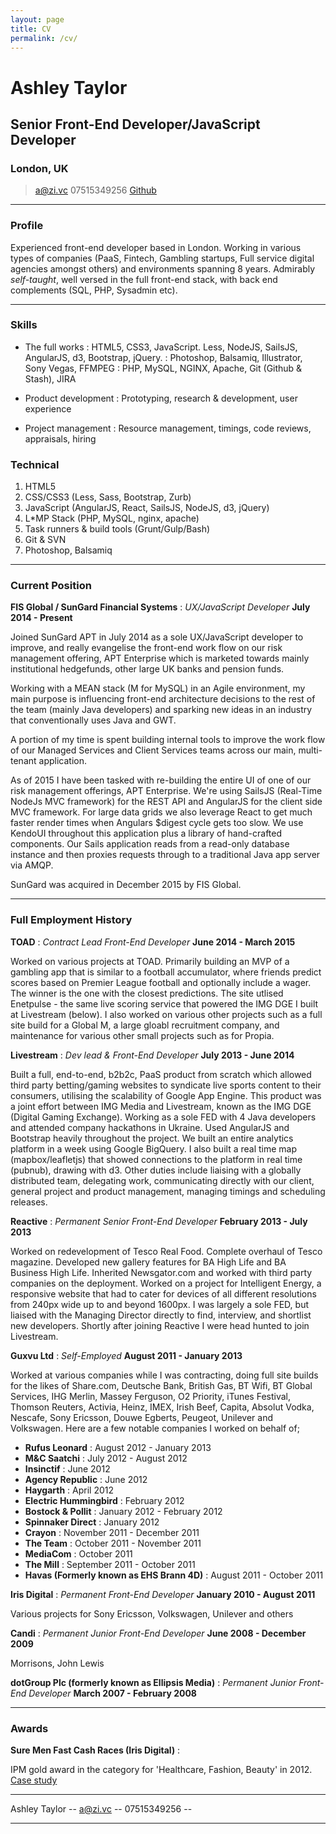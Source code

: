 ```yaml
---
layout: page
title: CV
permalink: /cv/
---
```


# Ashley Taylor
## Senior Front-End Developer/JavaScript Developer
### London, UK

> [a@zi.vc](mailto:a@zi.vc)
> 07515349256
> [Github](http://github.com/zivc)


------


### Profile

Experienced front-end developer based in London. Working in various types of companies (PaaS, Fintech, Gambling startups, Full service digital agencies amongst others) and environments spanning 8 years. Admirably _self-taught_, well versed in the full front-end stack, with back end complements (SQL, PHP, Sysadmin etc).


------


### Skills

* The full works
	: HTML5, CSS3, JavaScript. Less, NodeJS, SailsJS, AngularJS, d3, Bootstrap, jQuery.
	: Photoshop, Balsamiq, Illustrator, Sony Vegas, FFMPEG
	: PHP, MySQL, NGINX, Apache, Git (Github & Stash), JIRA

* Product development
	: Prototyping, research & development, user experience

* Project management
	: Resource management, timings, code reviews, appraisals, hiring

### Technical

1. HTML5
1. CSS/CSS3 (Less, Sass, Bootstrap, Zurb)
1. JavaScript (AngularJS, React, SailsJS, NodeJS, d3, jQuery)
1. L*MP Stack (PHP, MySQL, nginx, apache)
1. Task runners & build tools (Grunt/Gulp/Bash)
1. Git & SVN
1. Photoshop, Balsamiq


------


### Current Position

__FIS Global / SunGard Financial Systems__ : *UX/JavaScript Developer* __July 2014 - Present__

Joined SunGard APT in July 2014 as a sole UX/JavaScript developer to improve, and really evangelise the front-end work flow on our risk management offering, APT Enterprise which is marketed towards mainly institutional hedgefunds, other large UK banks and pension funds.

Working with a MEAN stack (M for MySQL) in an Agile environment, my main purpose is influencing front-end architecture decisions to the rest of the team (mainly Java developers) and sparking new ideas in an industry that conventionally uses Java and GWT.

A portion of my time is spent building internal tools to improve the work flow of our Managed Services and Client Services teams across our main, multi-tenant application.

As of 2015 I have been tasked with re-building the entire UI of one of our risk management offerings, APT Enterprise. We're using SailsJS (Real-Time NodeJs MVC framework) for the REST API and AngularJS for the client side MVC framework. For large data grids we also leverage React to get much faster render times when Angulars $digest cycle gets too slow. We use KendoUI throughout this application plus a library of hand-crafted components. Our Sails application reads from a read-only database instance and then proxies requests through to a traditional Java app server via AMQP.

SunGard was acquired in December 2015 by FIS Global.


------


### Full Employment History

__TOAD__ : *Contract Lead Front-End Developer* __June 2014 - March 2015__

Worked on various projects at TOAD. Primarily building an MVP of a gambling app that is similar to a football accumulator, where friends predict scores based on Premier League football and optionally include a wager. The winner is the one with the closest predictions. The site utlised Enetpulse - the same live scoring service that powered the IMG DGE I built at Livestream (below). I also worked on various other projects such as a full site build for a Global M, a large gloabl recruitment company, and maintenance for various other small projects such as for Propia.



__Livestream__ : *Dev lead & Front-End Developer* __July 2013 - June 2014__

Built a full, end-to-end, b2b2c, PaaS product from scratch which allowed third party betting/gaming websites to syndicate live sports content to their consumers, utilising the scalability of Google App Engine. This product was a joint effort between IMG Media and Livestream, known as the IMG DGE (Digital Gaming Exchange). Working as a sole FED with 4 Java developers and attended company hackathons in Ukraine. Used AngularJS and Bootstrap heavily throughout the project. We built an entire analytics platform in a week using Google BigQuery. I also built a real time map (mapbox/leafletjs) that showed connections to the platform in real time (pubnub), drawing with d3. Other duties include liaising with a globally distributed team, delegating work, communicating directly with our client, general project and product management, managing timings and scheduling releases.



__Reactive__ : *Permanent Senior Front-End Developer* __February 2013 - July 2013__

Worked on redevelopment of Tesco Real Food. Complete overhaul of Tesco magazine. Developed new gallery features for BA High Life and BA Business High Life. Inherited Newsgator.com and worked with third party companies on the deployment. Worked on a project for Intelligent Energy, a responsive website that had to cater for devices of all different resolutions from 240px wide up to and beyond 1600px. I was largely a sole FED, but liaised with the Managing Director directly to find, interview, and shortlist new developers. Shortly after joining Reactive I were head hunted to join Livestream.



__Guxvu Ltd__ : *Self-Employed* __August 2011 - January 2013__

Worked at various companies while I was contracting, doing full site builds for the likes of Share.com, Deutsche Bank, British Gas, BT Wifi, BT Global Services, IHG Merlin, Massey Ferguson, O2 Priority, iTunes Festival, Thomson Reuters, Activia, Heinz, IMEX, Irish Beef, Capita, Absolut Vodka, Nescafe, Sony Ericsson, Douwe Egberts, Peugeot, Unilever and Volkswagen. Here are a few notable companies I worked on behalf of;

* __Rufus Leonard__ : August 2012 - January 2013
* __M&C Saatchi__ : July 2012 - August 2012
* __Insinctif__ : June 2012
* __Agency Republic__ : June 2012
* __Haygarth__ : April 2012
* __Electric Hummingbird__ : February 2012
* __Bostock & Pollit__ : January 2012 - February 2012
* __Spinnaker Direct__ : January 2012
* __Crayon__ : November 2011 - December 2011
* __The Team__ : October 2011 - November 2011
* __MediaCom__ : October 2011
* __The Mill__ : September 2011 - October 2011
* __Havas (Formerly known as EHS Brann 4D)__ : August 2011 - October 2011



__Iris Digital__ : *Permanent Front-End Developer* __January 2010 - August 2011__

Various projects for Sony Ericsson, Volkswagen, Unilever and others



__Candi__ : *Permanent Junior Front-End Developer* __June 2008 - December 2009__

Morrisons, John Lewis



__dotGroup Plc (formerly known as Ellipsis Media)__ : *Permanent Junior Front-End Developer* __March 2007 - February 2008__


------


### Awards


__Sure Men Fast Cash Races (Iris Digital)__ :

IPM gold award in the category for 'Healthcare, Fashion, Beauty' in 2012. [Case study](https://www.youtube.com/watch?v=b75O6ksyvmw)


------


Ashley Taylor -- [a@zi.vc](mailto:a@zi.vc) -- 07515349256 --


------
